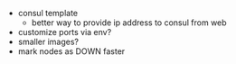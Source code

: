 - consul template
    - better way to provide ip address to consul from web
- customize ports via env?
- smaller images?
- mark nodes as DOWN faster
